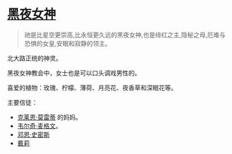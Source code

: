 # [黑夜女神](../神明/黑夜女神.md)

> 祂是比星空更崇高,比永恒更久远的黑夜女神,也是绯红之主,隐秘之母,厄难与恐惧的女皇,安眠和寂静的领主。

北大路正统的神灵。

黑夜女神教会中，女士也是可以口头调戏男性的。

喜爱的植物：玫瑰、柠檬、薄荷、月亮花、夜香草和深眠花等。

主要信徒：
+ [克莱恩·莫雷蒂](../人物/克莱恩·莫雷蒂.md) 的妈妈。
+ [韦尔奇·麦格文](../龙套/韦尔奇·麦格文.md)。
+ [邓恩·史密斯](../人物/邓恩·史密斯.md)
+ [戴莉](../人物/戴莉.md)

